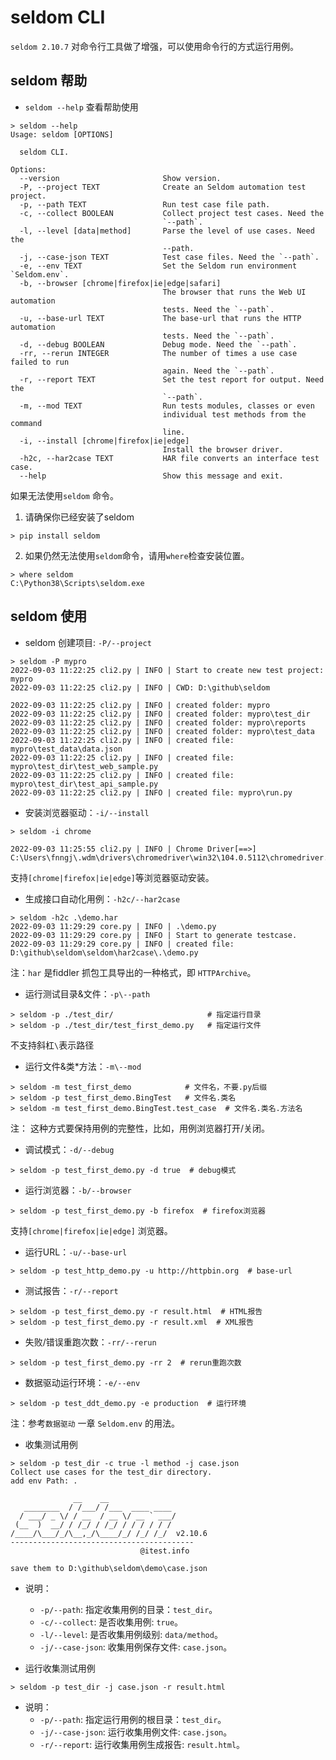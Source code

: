 # seldom CLI

`seldom 2.10.7` 对命令行工具做了增强，可以使用命令行的方式运行用例。

## seldom 帮助

* `seldom --help` 查看帮助使用

```shell
> seldom --help
Usage: seldom [OPTIONS]

  seldom CLI.

Options:
  --version                       Show version.
  -P, --project TEXT              Create an Seldom automation test project.
  -p, --path TEXT                 Run test case file path.
  -c, --collect BOOLEAN           Collect project test cases. Need the
                                  `--path`.
  -l, --level [data|method]       Parse the level of use cases. Need the
                                  --path.
  -j, --case-json TEXT            Test case files. Need the `--path`.
  -e, --env TEXT                  Set the Seldom run environment `Seldom.env`.
  -b, --browser [chrome|firefox|ie|edge|safari]
                                  The browser that runs the Web UI automation
                                  tests. Need the `--path`.
  -u, --base-url TEXT             The base-url that runs the HTTP automation
                                  tests. Need the `--path`.
  -d, --debug BOOLEAN             Debug mode. Need the `--path`.
  -rr, --rerun INTEGER            The number of times a use case failed to run
                                  again. Need the `--path`.
  -r, --report TEXT               Set the test report for output. Need the
                                  `--path`.
  -m, --mod TEXT                  Run tests modules, classes or even
                                  individual test methods from the command
                                  line.
  -i, --install [chrome|firefox|ie|edge]
                                  Install the browser driver.
  -h2c, --har2case TEXT           HAR file converts an interface test case.
  --help                          Show this message and exit.
```

如果无法使用`seldom` 命令。

1. 请确保你已经安装了seldom

```shell
> pip install seldom
```

2. 如果仍然无法使用`seldom`命令，请用`where`检查安装位置。

```shell
> where seldom
C:\Python38\Scripts\seldom.exe
```

## seldom 使用

* seldom 创建项目: `-P/--project`

```shell
> seldom -P mypro
2022-09-03 11:22:25 cli2.py | INFO | Start to create new test project: mypro
2022-09-03 11:22:25 cli2.py | INFO | CWD: D:\github\seldom

2022-09-03 11:22:25 cli2.py | INFO | created folder: mypro
2022-09-03 11:22:25 cli2.py | INFO | created folder: mypro\test_dir
2022-09-03 11:22:25 cli2.py | INFO | created folder: mypro\reports
2022-09-03 11:22:25 cli2.py | INFO | created folder: mypro\test_data
2022-09-03 11:22:25 cli2.py | INFO | created file: mypro\test_data\data.json
2022-09-03 11:22:25 cli2.py | INFO | created file: mypro\test_dir\test_web_sample.py
2022-09-03 11:22:25 cli2.py | INFO | created file: mypro\test_dir\test_api_sample.py
2022-09-03 11:22:25 cli2.py | INFO | created file: mypro\run.py
```

* 安装浏览器驱动：`-i/--install`

```shell
> seldom -i chrome

2022-09-03 11:25:55 cli2.py | INFO | Chrome Driver[==>] C:\Users\fnngj\.wdm\drivers\chromedriver\win32\104.0.5112\chromedriver.exe
```

支持`[chrome|firefox|ie|edge]`等浏览器驱动安装。

* 生成接口自动化用例：`-h2c/--har2case`

```shell
> seldom -h2c .\demo.har
2022-09-03 11:29:29 core.py | INFO | .\demo.py
2022-09-03 11:29:29 core.py | INFO | Start to generate testcase.
2022-09-03 11:29:29 core.py | INFO | created file: D:\github\seldom\seldom\har2case\.\demo.py
```

注：`har` 是fiddler 抓包工具导出的一种格式，即 `HTTPArchive`。

* 运行测试目录&文件：`-p\--path`

```shell
> seldom -p ./test_dir/                     # 指定运行目录
> seldom -p ./test_dir/test_first_demo.py   # 指定运行文件
```

不支持斜杠`\`表示路径

* 运行文件&类*方法：`-m\--mod` 

```shell
> seldom -m test_first_demo            # 文件名，不要.py后缀
> seldom -p test_first_demo.BingTest   # 文件名.类名
> seldom -m test_first_demo.BingTest.test_case  # 文件名.类名.方法名
```

注： 这种方式要保持用例的完整性，比如，用例浏览器打开/关闭。

* 调试模式：`-d/--debug`

```shell
> seldom -p test_first_demo.py -d true  # debug模式
```

* 运行浏览器：`-b/--browser`

```shell
> seldom -p test_first_demo.py -b firefox  # firefox浏览器
```

支持`[chrome|firefox|ie|edge]` 浏览器。

* 运行URL：`-u/--base-url`

```shell
> seldom -p test_http_demo.py -u http://httpbin.org  # base-url
```

* 测试报告：`-r/--report`

```shell
> seldom -p test_first_demo.py -r result.html  # HTML报告
> seldom -p test_first_demo.py -r result.xml  # XML报告
```


* 失败/错误重跑次数：`-rr/--rerun`

```shell
> seldom -p test_first_demo.py -rr 2  # rerun重跑次数
```

* 数据驱动运行环境：`-e/--env`

```shell
> seldom -p test_ddt_demo.py -e production  # 运行环境
```

注：参考`数据驱动` 一章 `Seldom.env` 的用法。

* 收集测试用例

```shell
> seldom -p test_dir -c true -l method -j case.json
Collect use cases for the test_dir directory.
add env Path: .

              __    __
   ________  / /___/ /___  ____ ____
  / ___/ _ \/ / __  / __ \/ __ ` ___/
 (__  )  __/ / /_/ / /_/ / / / / / /
/____/\___/_/\__,_/\____/_/ /_/ /_/  v2.10.6
-----------------------------------------
                             @itest.info

save them to D:\github\seldom\demo\case.json
```

* 说明：
  - `-p/--path`: 指定收集用例的目录：`test_dir`。
  - `-c/--collect`: 是否收集用例: `true`。
  - `-l/--level`: 是否收集用例级别: `data/method`。
  - `-j/--case-json`: 收集用例保存文件: `case.json`。


* 运行收集测试用例

```shell
> seldom -p test_dir -j case.json -r result.html
```

* 说明：
  - `-p/--path`: 指定运行用例的根目录：`test_dir`。
  - `-j/--case-json`: 运行收集用例文件: `case.json`。
  - `-r/--report`: 运行收集用例生成报告: `result.html`。


